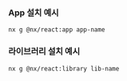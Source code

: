 ### App 설치 예시

```
nx g @nx/react:app app-name
```

### 라이브러리 설치 예시

```
nx g @nx/react:library lib-name
```
